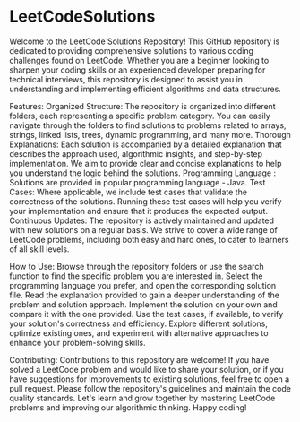 # LeetCodeSolutions
Welcome to the LeetCode Solutions Repository! This GitHub repository is dedicated to providing comprehensive solutions to various coding challenges found on LeetCode.
Whether you are a beginner looking to sharpen your coding skills or an experienced developer preparing for technical interviews, this repository is designed to assist you in understanding and implementing efficient algorithms and data structures.

Features:
Organized Structure: The repository is organized into different folders, each representing a specific problem category.
You can easily navigate through the folders to find solutions to problems related to arrays, strings, linked lists, trees, dynamic programming, and many more.
Thorough Explanations: Each solution is accompanied by a detailed explanation that describes the approach used, algorithmic insights, and step-by-step implementation.
We aim to provide clear and concise explanations to help you understand the logic behind the solutions.
Programming Language : Solutions are provided in popular programming language - Java.
Test Cases: Where applicable, we include test cases that validate the correctness of the solutions. Running these test cases will help you verify your implementation and ensure that it produces the expected output.
Continuous Updates: The repository is actively maintained and updated with new solutions on a regular basis.
We strive to cover a wide range of LeetCode problems, including both easy and hard ones, to cater to learners of all skill levels.

How to Use:
Browse through the repository folders or use the search function to find the specific problem you are interested in.
Select the programming language you prefer, and open the corresponding solution file.
Read the explanation provided to gain a deeper understanding of the problem and solution approach.
Implement the solution on your own and compare it with the one provided. Use the test cases, if available, to verify your solution's correctness and efficiency.
Explore different solutions, optimize existing ones, and experiment with alternative approaches to enhance your problem-solving skills.

Contributing:
Contributions to this repository are welcome! If you have solved a LeetCode problem and would like to share your solution, or if you have suggestions for improvements to existing solutions, feel free to open a pull request.
Please follow the repository's guidelines and maintain the code quality standards.
Let's learn and grow together by mastering LeetCode problems and improving our algorithmic thinking. Happy coding!
